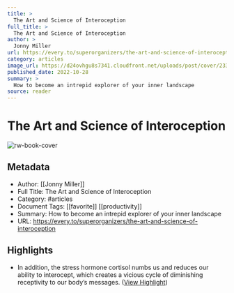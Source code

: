 ```yaml
---
title: >
  The Art and Science of Interoception
full_title: >
  The Art and Science of Interoception
author: >
  Jonny Miller
url: https://every.to/superorganizers/the-art-and-science-of-interoception
category: articles
image_url: https://d24ovhgu8s7341.cloudfront.net/uploads/post/cover/2339/unnamed-5.png
published_date: 2022-10-28
summary: >
  How to become an intrepid explorer of your inner landscape
source: reader
---
```

# The Art and Science of Interoception

![rw-book-cover](https://d24ovhgu8s7341.cloudfront.net/uploads/post/cover/2339/unnamed-5.png)

## Metadata
- Author: [[Jonny Miller]]
- Full Title: The Art and Science of Interoception
- Category: #articles
- Document Tags: [[favorite]] [[productivity]] 
- Summary: How to become an intrepid explorer of your inner landscape
- URL: https://every.to/superorganizers/the-art-and-science-of-interoception

## Highlights
- In addition, the stress hormone cortisol numbs us and reduces our ability to interocept, which creates a vicious cycle of diminishing receptivity to our body’s messages. ([View Highlight](https://read.readwise.io/read/01gnekxk9azchpt94bbpkhncc9))


